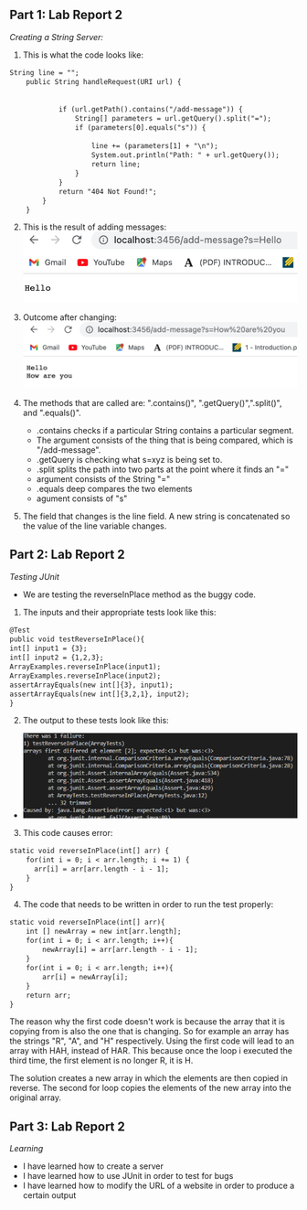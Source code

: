 ## Part 1: Lab Report 2
_Creating a String Server:_ 

1. This is what the code looks like: 
```   
String line = "";
    public String handleRequest(URI url) {


            if (url.getPath().contains("/add-message")) {
                String[] parameters = url.getQuery().split("=");
                if (parameters[0].equals("s")) {

                    line += (parameters[1] + "\n");
                    System.out.println("Path: " + url.getQuery());
                    return line;
                }
            }
            return "404 Not Found!";
        }
    }
 ```
 2. This is the result of adding messages: ![Image](outcome.png) 
 3. Outcome after changing: ![Image](outcome2.png)
 4. The methods that are called are: ".contains()", ".getQuery()",".split()", and ".equals()".
    * .contains checks if a particular String contains a particular segment.
    * The argument consists of the thing that is being compared, which is "/add-message". 
    * .getQuery is checking what s=xyz is being set to.
    * .split splits the path into two parts at the point where it finds an "="
    * argument consists of the String "="
    * .equals deep compares the two elements 
    * agument consists of "s"

5. The field that changes is the line field. A new string is concatenated so the value of the line variable changes.

## Part 2: Lab Report 2
_Testing JUnit_
* We are testing the reverseInPlace method as the buggy code. 

1. The inputs and their appropriate tests look like this:
```
@Test
public void testReverseInPlace(){
int[] input1 = {3};
int[] input2 = {1,2,3};
ArrayExamples.reverseInPlace(input1);
ArrayExamples.reverseInPlace(input2);
assertArrayEquals(new int[]{3}, input1);
assertArrayEquals(new int[]{3,2,1}, input2);
}
```

2. The output to these tests look like this: 
* ![Image](image2.png)

3. This code causes error: 
```
static void reverseInPlace(int[] arr) {
    for(int i = 0; i < arr.length; i += 1) {
      arr[i] = arr[arr.length - i - 1];
    }
}
```
4. The code that needs to be written in order to run the test properly:
```
static void reverseInPlace(int[] arr){
    int [] newArray = new int[arr.length];
    for(int i = 0; i < arr.length; i++){
        newArray[i] = arr[arr.length - i - 1];
    }
    for(int i = 0; i < arr.length; i++){
        arr[i] = newArray[i];
    }
    return arr;
}
```
The reason why the first code doesn't work is because the array 
that it is copying from is also the one that is changing. So for 
example an array has the strings "R", "A", and "H" respectively. 
Using the first code will lead to an array with HAH, instead of HAR.
This because once the loop i executed the third time, the first element 
is no longer R, it is H. 

The solution creates a new array in which the elements are then copied
in reverse. The second for loop copies the elements of the new array 
into the original array. 
## Part 3: Lab Report 2
_Learning_

* I have learned how to create a server
* I have learned how to use JUnit in order to test for bugs
* I have learned how to modify the URL of a website in order to produce a certain output
